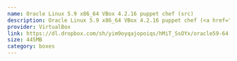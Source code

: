 ```yaml
---
name: Oracle Linux 5.9 x86_64 VBox 4.2.16 puppet chef (src)
description: Oracle Linux 5.9 x86_64 VBox 4.2.16 puppet chef (<a href="https://www.dropbox.com/sh/yim9oyqajopoiqs/UP3csYTGlI/README.txt">src</a>)
provider: VirtualBox
link: https://dl.dropbox.com/sh/yim9oyqajopoiqs/hMiT_SsOYx/oracle59-64.box
size: 445MB
category: boxes
---
```

